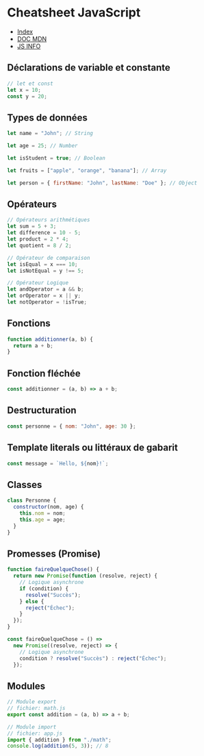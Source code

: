 # Cheatsheet JavaScript

- [Index](/Readme.md)
- [DOC MDN](https://developer.mozilla.org/fr/docs/Web/JavaScript)
- [JS INFO](https://fr.javascript.info/)

## Déclarations de variable et constante

```js
// let et const
let x = 10;
const y = 20;
```

## Types de données

```js
let name = "John"; // String

let age = 25; // Number

let isStudent = true; // Boolean

let fruits = ["apple", "orange", "banana"]; // Array

let person = { firstName: "John", lastName: "Doe" }; // Object
```

## Opérateurs

```js
// Opérateurs arithmétiques
let sum = 5 + 3;
let difference = 10 - 5;
let product = 2 * 4;
let quotient = 8 / 2;

// Opérateur de comparaison
let isEqual = x === 10;
let isNotEqual = y !== 5;

// Opérateur Logique
let andOperator = a && b;
let orOperator = x || y;
let notOperator = !isTrue;
```

## Fonctions

```js
function additionner(a, b) {
  return a + b;
}
```

## Fonction fléchée

```js
const additionner = (a, b) => a + b;
```

## Destructuration

```js
const personne = { nom: "John", age: 30 };
```

## Template literals ou littéraux de gabarit

```js
const message = `Hello, ${nom}!`;
```

## Classes

```js
class Personne {
  constructor(nom, age) {
    this.nom = nom;
    this.age = age;
  }
}
```

## Promesses (Promise)

```js
function faireQuelqueChose() {
  return new Promise(function (resolve, reject) {
    // Logique asynchrone
    if (condition) {
      resolve("Succès");
    } else {
      reject("Échec");
    }
  });
}

const faireQuelqueChose = () =>
  new Promise((resolve, reject) => {
    // Logique asynchrone
    condition ? resolve("Succès") : reject("Échec");
  });
```

## Modules

```js
// Module export
// fichier: math.js
export const addition = (a, b) => a + b;

// Module import
// fichier: app.js
import { addition } from "./math";
console.log(addition(5, 3)); // 8
```
